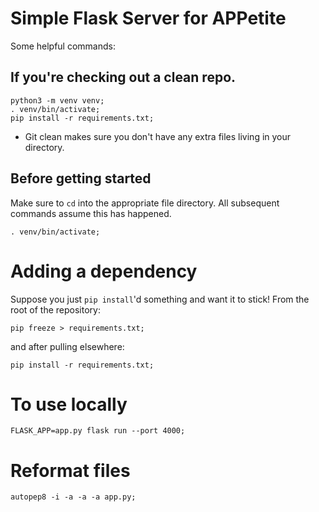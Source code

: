 # Simple Flask Server for APPetite

Some helpful commands:
## If you're checking out a clean repo.
```
python3 -m venv venv;
. venv/bin/activate;
pip install -r requirements.txt;
```
- Git clean makes sure you don't have any extra files living in your directory.

## Before getting started
Make sure to `cd` into the appropriate file directory.  All subsequent commands
assume this has happened.
```
. venv/bin/activate;
```

# Adding a dependency
Suppose you just `pip install`'d something and want it to stick!  From the root
of the repository:
```
pip freeze > requirements.txt;
```

and after pulling elsewhere:
```
pip install -r requirements.txt;
```

# To use locally
```
FLASK_APP=app.py flask run --port 4000;
```

# Reformat files
```
autopep8 -i -a -a -a app.py;
```
